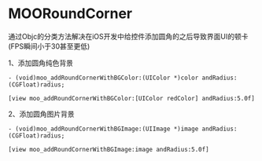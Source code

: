 # MOORoundCorner
通过Objc的分类方法解决在iOS开发中给控件添加圆角的之后导致界面UI的顿卡(FPS瞬间小于30甚至更低)

1、添加圆角纯色背景

`- (void)moo_addRoundCornerWithBGColor:(UIColor *)color andRadius:(CGFloat)radius;`

`[view moo_addRoundCornerWithBGColor:[UIColor redColor] andRadius:5.0f]`

2、添加圆角图片背景

`- (void)moo_addRoundCornerWithBGImage:(UIImage *)image andRadius:(CGFloat)radius;`

`[view moo_addRoundCornerWithBGImage:image andRadius:5.0f]`
